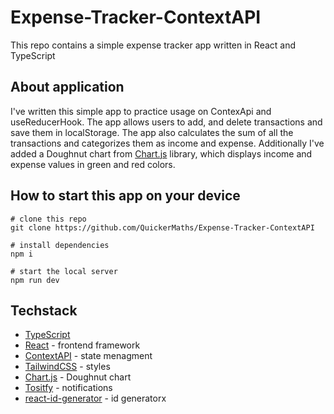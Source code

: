 # Expense-Tracker-ContextAPI

This repo contains a simple expense tracker app written in React and TypeScript

## About application 

I've written this simple app to practice usage on ContexApi and useReducerHook. The app allows users to add, and delete transactions and save them in localStorage. 
The app also calculates the sum of all the transactions and categorizes them as income and expense. Additionally I've added a Doughnut chart from [Chart.js](https://www.chartjs.org/docs/latest/)
library, which displays income and expense values in green and red colors.

## How to start this app on your device 

```
# clone this repo 
git clone https://github.com/QuickerMaths/Expense-Tracker-ContextAPI

# install dependencies 
npm i

# start the local server 
npm run dev
```

## Techstack

* [TypeScript](https://www.typescriptlang.org/)
* [React](https://react.dev/) - frontend framework
* [ContextAPI](https://legacy.reactjs.org/docs/context.html) - state menagment
* [TailwindCSS](https://tailwindcss.com/) - styles 
* [Chart.js](https://www.chartjs.org/docs/latest/) - Doughnut chart
* [Tositfy](https://www.npmjs.com/package/react-toastify) - notifications
* [react-id-generator](https://github.com/Tomekmularczyk/react-id-generator) - id generatorx
